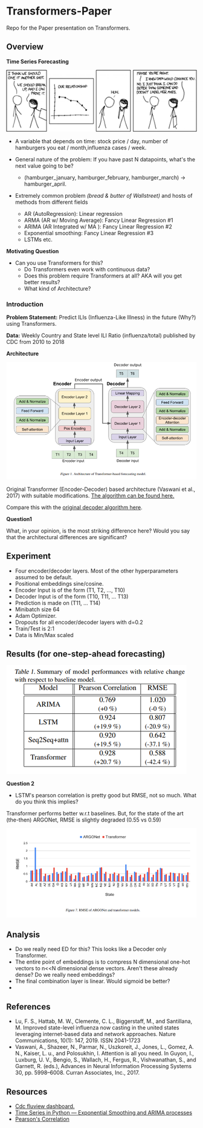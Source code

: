# Transformers-Paper
Repo for the Paper presentation on Transformers.

## Overview
**Time Series Forecasting**

![img_2.png](assets/img_2.png)

* A variable that depends on time: stock price / day, number of hamburgers you eat / month,influenza cases / week.


* General nature of the problem: If you have past N datapoints, what's the next value going to be?
  * (hamburger_january, hamburger_february, hamburger_march) -> hamburger_april.


* Extremely common problem _(bread & butter of Wallstreet)_ and hosts of methods from different fields
  * AR (AutoRegression): Linear regression
  * ARMA (AR w/ Moving Average): Fancy Linear Regression #1
  * ARIMA (AR Integrated w/ MA ): Fancy Linear Regression #2
  * Exponential smoothing: Fancy Linear Regression #3
  * LSTMs etc.

**Motivating Question**

* Can you use Transformers for this?
  * Do Transformers even work with continuous data?
  * Does this problem require Transformers at all? AKA will you get better results?
  * What kind of Architecture?

### Introduction
**Problem Statement:** Predict ILIs (Influenza-Like Illness) in the future (Why?) using Transformers.

**Data:**  Weekly Country and State level ILI Ratio (influenza/total) published by CDC from 2010 to 2018

**Architecture**

![](assets/architecture.png)

Original Transformer (Encoder-Decoder) based architecture (Vaswani et al., 2017) with suitable modifications. [The algorithm can be found here.](Algorithm%20for%20Time%20Series%20Forecasting.pdf)

Compare this with the [original decoder algorithm here](assets/EDoriginal.png).

**Question1** 

What, in your opinion, is the most striking difference here? Would you say that the architectural differences are significant?

## Experiment
* Four encoder/decoder layers. Most of the other hyperparameters assumed to be default.
* Positional embeddings sine/cosine.
* Encoder Input is of the form (T1, T2, ..., T10)
* Decoder Input is of the form (T10, T11, ... T13)
* Prediction is made on (T11, ... T14)
* Minibatch size 64
* Adam Optimizer.
* Dropouts for all encoder/decoder layers with d=0.2
* Train/Test is 2:1
* Data is Min/Max scaled

## Results (for one-step-ahead forecasting)
![img.png](assets/img.png)

**Question 2**
* LSTM's pearson correlation is pretty good but RMSE, not so much. What do you think this implies?

Transformer performs better w.r.t baselines. But, for the state of the art (the-then) ARGONet, RMSE is slightly degraded (0.55 vs 0.59)

![img_1.png](assets/img_1.png)

## Analysis
* Do we really need ED for this? This looks like a Decoder only Transformer.
* The entire point of embeddings is to compress N dimensional one-hot vectors to n<<N dimensional dense vectors. Aren't these already dense? Do we really need embeddings?
* The final combination layer is linear. Would sigmoid be better?
* 

## References
- Lu, F. S., Hattab, M. W., Clemente, C. L., Biggerstaff, M.,
and Santillana, M. Improved state-level influenza now casting in the united states leveraging internet-based data
and network approaches. Nature Communications, 10(1):
147, 2019. ISSN 2041-1723
- Vaswani, A., Shazeer, N., Parmar, N., Uszkoreit, J., Jones,
L., Gomez, A. N., Kaiser, L. u., and Polosukhin, I. Attention is all you need. In Guyon, I., Luxburg, U. V., Bengio, S., Wallach, H., Fergus, R., Vishwanathan, S., and
Garnett, R. (eds.), Advances in Neural Information Processing Systems 30, pp. 5998–6008. Curran Associates,
Inc., 2017.

## Resources
- [Cdc fluview dashboard.](https://gis.cdc.gov/grasp/fluview/fluportaldashboard.html)
- [Time Series in Python — Exponential Smoothing and ARIMA processes](https://towardsdatascience.com/time-series-in-python-exponential-smoothing-and-arima-processes-2c67f2a52788)
- [Pearson's Correlation](https://en.wikipedia.org/wiki/Pearson_correlation_coefficient)







